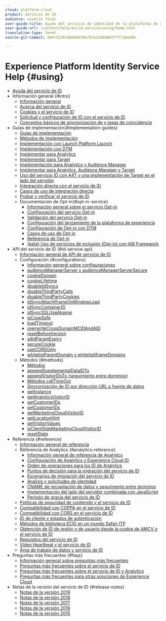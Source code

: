 ```yaml
---
cloud: platform-cloud
product: Servicio de ID
audience: usuario final
user-guide-title: Ayuda del servicio de identidad de la plataforma de experiencia
user-guide-url: /content/help/en/id-service/using/home.html
translation-type: tm+mt
source-git-commit: 484c52265d8e0b6f0e79cb21d09082fff730a44b

---
```



# Experience Platform Identity Service Help {#using}

+ [Ayuda del servicio de ID](home.md)
+ Información general {#intro}
   + [Información general ](introduction/overview.md)
   + [Acerca del servicio de ID](introduction/about-id-service.md)
   + [Cookies y el servicio de ID](introduction/cookies.md)
   + [Solicitud y configuración de ID con el servicio de ID](introduction/id-request.md)
   + [Conceptos básicos de sincronización de y tasas de coincidencia](introduction/match-rates.md)
+ Guías de implementación{#implementation-guides}
   + [Guías de implementación](implementation-guides/implementation-guides.md)
   + [Métodos de implementación](implementation-guides/implementation-methods.md)
   + [Implementación con Launch Platform Launch](implementation-guides/ecid-implement-with-launch.md)
   + [Implementación con DTM](implementation-guides/standard.md)
   + [Implementar para Analytics](implementation-guides/setup-analytics.md)
   + [Implementar para Target](implementation-guides/setup-target.md)
   + [Implementación para Analytics y Audience Manager](implementation-guides/setup-aam-analytics.md)
   + [Implementar para Analytics, Audience Manager y Target](implementation-guides/setup-aam-analytics-target.md)
   + [Uso del servicio ID con A4T y una implementación de Target en el lado del servidor](implementation-guides/ecid-a4t-target.md)
   + [Integración directa con el servicio de ID](implementation-guides/direct-integration.md)
   + [Casos de uso de integración directa](implementation-guides/direct-integration-examples.md)
   + [Probar y verificar el servicio de ID](implementation-guides/test-verify.md)
   + Documentación de Opt-in{#opt-in-service}
      + [Información general sobre el servicio Opt-in](implementation-guides/opt-in-service/optin-overview.md)
      + [Configuración del servicio Opt-in](implementation-guides/opt-in-service/getting-started.md)
      + [Validación del servicio Opt-in](implementation-guides/opt-in-service/testing-optin-and-iab-plugin.md)
      + [Configuración del lanzamiento de la plataforma de experiencia](implementation-guides/opt-in-service/launch.md)
      + [Configuración de Opt-in con DTM](implementation-guides/opt-in-service/optin-dtm.md)
      + [Casos de uso de Opt-in](implementation-guides/opt-in-service/use-cases.md)
      + [Referencia de Opt-in](implementation-guides/opt-in-service/api.md)
      + [(beta) Uso de servicios de inclusión (Opt-in) con IAB Framework](implementation-guides/opt-in-service/iab.md)
+ API del servicio de ID {#id-service-api}
   + [Información general de API de servicio de ID](library/library.md)
   + Configuración {#configurations}
      + [Información general sobre configuraciones](library/function-vars/function-vars.md)
      + [audienceManagerServer y audienceManagerServerSecure](library/function-vars/subdomain-config.md)
      + [cookieDomain](library/function-vars/cookiedomain.md)
      + [cookieLifetime](library/function-vars/cookielifetime.md)
      + [disableIdSyncs](library/function-vars/disableidsync.md)
      + [disableThirdPartyCalls](library/function-vars/disablethirdpartycalls.md)
      + [disableThirdPartyCookies](library/function-vars/disable-cookies.md)
      + [idSyncAttachIframeOnWindowLoad](library/function-vars/idsyncattachiframeonwindowload.md)
      + [idSyncContainerID](library/function-vars/idsyncontainerid.md)
      + [idSyncSSLUseAkamai](library/function-vars/idsyncssluseakamai.md)
      + [isCoopSafe](library/function-vars/coopsafe.md)
      + [loadTimeout](library/function-vars/loadtimeout.md)
      + [overwriteCrossDomainMCIDAndAID](library/function-vars/overwrite-visitor-id.md)
      + [resetBeforeVersion](library/function-vars/resetbeforeversion.md)
      + [sdidParamExpiry](library/function-vars/sdidparamexpiry.md)
      + [secureCookie](library/function-vars/securecookie.md)
      + [useCORSOnly](library/function-vars/use-cors-only.md)
      + [whitelistParentDomain y whitelistIframeDomains](library/function-vars/whitelistdomain.md)
   + Métodos {#methods}
      + [Métodos](library/get-set/get-set.md)
      + [appendSupplementalDataIDTo](library/get-set/appendsupplementaldataidto.md)
      + [appendVisitorIDsTo (seguimiento entre dominios)](library/get-set/appendvisitorid.md)
      + [Métodos callTimeOut](library/get-set/timeout-functions.md)
      + [Sincronización de ID por dirección URL o fuente de datos](library/get-set/idsync.md)
      + [getInstance](library/get-set/getinstance.md)
      + [getAnalyticsVisitorID](library/get-set/getanalyticsvisitorid.md)
      + [getCustomerIDs](library/get-set/getcustomerids.md)
      + [setCustomerIDs](library/get-set/setcustomerids.md)
      + [getMarketingCloudVisitorID](library/get-set/getmcvid.md)
      + [getLocationHint](library/get-set/getlocationhint.md)
      + [getVisitorValues](library/get-set/getvisitorvalues.md)
      + [isClientSideMarketingCloudVisitorID](library/get-set/client-side-id.md)
      + [resetState](library/get-set/resetstate.md)
+ Referencia {#reference}
   + [Información general de referencia](reference/reference.md)
   + Referencia de Analytics {#analytics-reference}
      + [Información general de referencia de Analytics](reference/analytics-reference/analytics-reference.md)
      + [Configuración de Analytics y Experience Cloud ID](reference/analytics-reference/analytics-ids.md)
      + [Orden de operaciones para los ID de Analytics](reference/analytics-reference/analytics-order-of-operations.md)
      + [Puntos de decisión para la migración del servicio de ID](reference/analytics-reference/migration-decisions.md)
      + [Escenarios de migración del servicio de ID](reference/analytics-reference/migration-scenarios.md)
      + [Análisis y solicitudes de identidad](reference/analytics-reference/legacy-analytics.md)
      + [CNAME de recopilación de datos y seguimiento entre dominios](reference/analytics-reference/cname.md)
      + [Implementación del lado del servidor combinada con JavaScript](reference/analytics-reference/server-side.md)
      + [Período de gracia del servicio de ID](reference/analytics-reference/grace-period.md)
   + [Políticas de seguridad de contenido y el servicio de ID](reference/csp.md)
   + [Compatibilidad con COPPA en el servicio de ID](reference/coppa.md)
   + [Compatibilidad con CORS en el servicio de ID](reference/cors.md)
   + [ID de cliente y estados de autenticación](reference/authenticated-state.md)
   + [Métodos de biblioteca ECID en un mundo Safari ITP](reference/ecid-library-methods.md)
   + [Obtención de ID de región y de usuario desde la cookie de AMCV o el servicio de ID](reference/regions.md)
   + [Requisitos del servicio de ID](reference/requirements.md)
   + [Video Heartbeat y el servicio de ID](reference/heartbeat.md)
   + [Área de trabajo de datos y servicio de ID](reference/dwb.md)
+ Preguntas más frecuentes {#faqs}
   + [Información general sobre preguntas más frecuentes](faq-intro/faq-intro.md)
   + [Preguntas más frecuentes sobre el servicio de ID](faq-intro/faq.md)
   + [Preguntas más frecuentes sobre el servicio de ID y Analytics](faq-intro/analytics-faq.md)
   + [Preguntas más frecuentes para otras soluciones de Experience Cloud](faq-intro/other-faq.md)
+ Notas de la versión del servicio de ID {#release-notes}
   + [Notas de la versión 2019](release-notes/release-notes.md)
   + [Notas de la versión 2018](release-notes/notes-2018.md)
   + [Notas de la versión 2017](release-notes/notes-2017.md)
   + [Notas de la versión 2016](release-notes/notes-2016.md)
   + [Notas de la versión 2015](release-notes/notes-2015.md)
